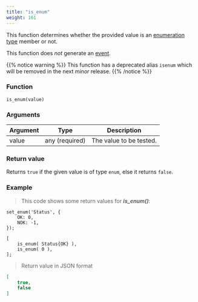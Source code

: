 ```yaml
---
title: "is_enum"
weight: 161
---
```


This function determines whether the provided value is an [enumeration type](../../data-types/enum) member or not.

This function does *not* generate an [event](../../overview/events).

{{% notice warning %}}
This function has a deprecated alias `isenum` which will be removed in the next *minor* release.
{{% /notice %}}

### Function

`is_enum(value)`

### Arguments

Argument | Type | Description
-------- | ---- | -----------
value | any (required) | The value to be tested.

### Return value

Returns `true` if the given value is of type `enum`,  else it returns `false`.

### Example

> This code shows some return values for ***is_enum()***:

```thingsdb,json_response
set_enum('Status', {
    OK: 0,
    NOK: -1,
});

[
    is_enum( Status{OK} ),
    is_enum( 0 ),
];
```

> Return value in JSON format

```json
[
    true,
    false
]
```

